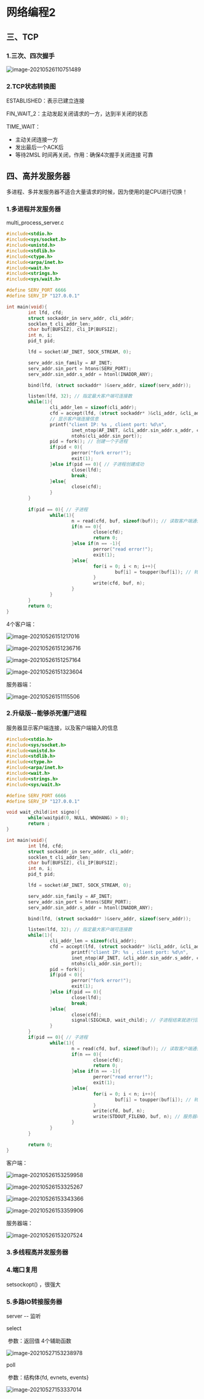 # 网络编程2

## 三、TCP

### 1.三次、四次握手

![image-20210526110751489](网络编程2.assets/image-20210526110751489.png)



### 2.TCP状态转换图

ESTABLISHED：表示已建立连接

FIN_WAIT_2：主动发起关闭请求的一方，达到半关闭的状态

TIME_WAIT：

- 主动关闭连接一方
- 发出最后一个ACK后
- 等待2MSL 时间再关闭，作用：确保4次握手关闭连接 可靠



















## 四、高并发服务器

多进程、多并发服务器不适合大量请求的时候，因为使用的是CPU进行切换！

### 1.多进程并发服务器

multi_process_server.c

```c
#include<stdio.h>
#include<sys/socket.h>
#include<unistd.h>
#include<stdlib.h>
#include<ctype.h>
#include<arpa/inet.h>
#include<wait.h>
#include<strings.h>
#include<sys/wait.h>

#define SERV_PORT 6666
#define SERV_IP "127.0.0.1"

int main(void){
        int lfd, cfd;
        struct sockaddr_in serv_addr, cli_addr;
        socklen_t cli_addr_len;
        char buf[BUFSIZ], cli_IP[BUFSIZ];
        int n, i;
        pid_t pid;

        lfd = socket(AF_INET, SOCK_STREAM, 0);

        serv_addr.sin_family = AF_INET;
        serv_addr.sin_port = htons(SERV_PORT);
        serv_addr.sin_addr.s_addr = htonl(INADDR_ANY);

        bind(lfd, (struct sockaddr* )&serv_addr, sizeof(serv_addr));

        listen(lfd, 32); // 指定最大客户端可连接数
        while(1){
                cli_addr_len = sizeof(cli_addr);
                cfd = accept(lfd, (struct sockaddr* )&cli_addr, &cli_addr_len); // 服务器接到一个连接请求
            	// 显示客户端连接信息
            	printf("client IP: %s , client port: %d\n",
                        inet_ntop(AF_INET, &cli_addr.sin_addr.s_addr, cli_IP, sizeof(cli_IP)),
                        ntohs(cli_addr.sin_port));
                pid = fork(); // 创建一个子进程
                if(pid < 0){
                        perror("fork error!");
                        exit(1);
                }else if(pid == 0){ // 子进程创建成功
                        close(lfd);
                        break;
                }else{
                        close(cfd);
                }
        }
    	
        if(pid == 0){ // 子进程
                while(1){
                        n = read(cfd, buf, sizeof(buf)); // 读取客户端通信
                        if(n == 0){
                                close(cfd);
                                return 0;
                        }else if(n == -1){
                                perror("read error!");
                                exit(1);
                        }else{
                                for(i = 0; i < n; i++){
                                        buf[i] = toupper(buf[i]); // 转为大写
                                }
                                write(cfd, buf, n);
                        }
                }
        }
        return 0;
}

```

4个客户端：

![image-20210526151217016](网络编程2.assets/image-20210526151217016.png)

![image-20210526151236716](网络编程2.assets/image-20210526151236716.png)

![image-20210526151257164](网络编程2.assets/image-20210526151257164.png)

![image-20210526151323604](网络编程2.assets/image-20210526151323604.png)

服务器端：

![image-20210526151115506](网络编程2.assets/image-20210526151115506.png)



### 2.升级版--能够杀死僵尸进程

服务器显示客户端连接，以及客户端输入的信息

```c
#include<stdio.h>
#include<sys/socket.h>
#include<unistd.h>
#include<stdlib.h>
#include<ctype.h>
#include<arpa/inet.h>
#include<wait.h>
#include<strings.h>
#include<sys/wait.h>

#define SERV_PORT 6666
#define SERV_IP "127.0.0.1"

void wait_child(int signo){
        while(waitpid(0, NULL, WNOHANG) > 0);
        return ;
}

int main(void){
        int lfd, cfd;
        struct sockaddr_in serv_addr, cli_addr;
        socklen_t cli_addr_len;
        char buf[BUFSIZ], cli_IP[BUFSIZ];
        int n, i;
        pid_t pid;

        lfd = socket(AF_INET, SOCK_STREAM, 0);

        serv_addr.sin_family = AF_INET;
        serv_addr.sin_port = htons(SERV_PORT);
        serv_addr.sin_addr.s_addr = htonl(INADDR_ANY);

        bind(lfd, (struct sockaddr* )&serv_addr, sizeof(serv_addr));

        listen(lfd, 32); // 指定最大客户端可连接数
        while(1){
                cli_addr_len = sizeof(cli_addr);
                cfd = accept(lfd, (struct sockaddr* )&cli_addr, &cli_addr_len);
                        printf("client IP: %s , client port: %d\n",
                        inet_ntop(AF_INET, &cli_addr.sin_addr.s_addr, cli_IP, sizeof(cli_IP)),
                        ntohs(cli_addr.sin_port));
                pid = fork();
                if(pid < 0){
                        perror("fork error!");
                        exit(1);
                }else if(pid == 0){
                        close(lfd);
                        break;
                }else{
                        close(cfd);
                        signal(SIGCHLD, wait_child); // 子进程结束就进行回收
                }
        }
        if(pid == 0){ // 子进程
                while(1){
                        n = read(cfd, buf, sizeof(buf)); // 读取客户端通信
                        if(n == 0){
                                close(cfd);
                                return 0;
                        }else if(n == -1){
                                perror("read error!");
                                exit(1);
                        }else{
                                for(i = 0; i < n; i++){
                                        buf[i] = toupper(buf[i]); // 转为大写
                                }
                                write(cfd, buf, n);
                                write(STDOUT_FILENO, buf, n); // 服务器端实时显示客户端的输入
                        }
                }
        }

        return 0;
}

```

客户端：

![image-20210526153259958](网络编程2.assets/image-20210526153259958.png)

![image-20210526153325267](网络编程2.assets/image-20210526153325267.png)

![image-20210526153343366](网络编程2.assets/image-20210526153343366.png)

![image-20210526153359906](网络编程2.assets/image-20210526153359906.png)

服务器端：

![image-20210526153207524](网络编程2.assets/image-20210526153207524.png)

### 3.多线程高并发服务器

### 4.端口复用

setsockopt() ，很强大

### 5.多路IO转接服务器

server -- 监听

select

​	参数：返回值 4个辅助函数

![image-20210527153238978](网络编程2.assets/image-20210527153238978.png)

poll

​	参数：结构体{fd, evnets, events}

![image-20210527153337014](网络编程2.assets/image-20210527153337014.png)

